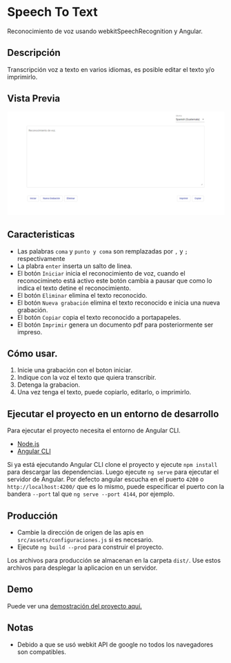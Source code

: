 # Speech To Text

Reconocimiento de voz usando webkitSpeechRecognition y Angular.

## Descripción
Transcripción voz a texto en varios idiomas, es posible editar el texto y/o imprimirlo.

## Vista Previa

![Screenshot](speech.png)

## Caracteristicas

* Las palabras `coma` y `punto y coma` son remplazadas por `,` y `;` respectivamente
* La plabra `enter` inserta un salto de linea.
* El botón `Iniciar` inicia el reconocimiento de voz, cuando el reconocimineto está activo este botón cambia a pausar que como lo indica el texto detine el reconocimiento.
* El botón `Eliminar` elimina el texto reconocido.
* El botón `Nueva grabación` elimina el texto reconocido e inicia una nueva grabación.
* El botón `Copiar` copia el texto reconocido a portapapeles.
* El botón `Imprimir` genera un documento pdf para posteriormente ser impreso.

## Cómo usar.

1. Inicie una grabación con el boton iniciar.
2. Indique con la voz el texto que quiera transcribir.
3. Detenga la grabacion.
4. Una vez tenga el texto, puede copiarlo, editarlo, o imprimirlo.

## Ejecutar el proyecto en un entorno de desarrollo

Para ejecutar el proyecto necesita el entorno de Angular CLI.
* [Node.js](https://nodejs.org/es/download/)
* [Angular CLI](https://angular.io/guide/setup-local#install-the-angular-cli)

Si ya está ejecutando Angular CLI clone el proyecto y ejecute `npm install` para descargar las dependencias. Luego ejecute `ng serve` para ejecutar el servidor de Angular. Por defecto angular escucha en el puerto `4200` o `http://localhost:4200/` que es lo mismo, puede especificar el puerto con la bandera `--port` tal que `ng serve --port 4144`, por ejemplo.

## Producción
* Cambie la dirección de origen de las apis en `src/assets/configuraciones.js` si es necesario.
* Ejecute `ng build --prod` para construir el proyecto. 

Los archivos para producción se almacenan en la carpeta `dist/`. Use estos archivos para desplegar la aplicacion en un servidor.


## Demo

Puede ver una [demostración del proyecto aquí.](https://b3rert.github.io/SpeechToText/)

## Notas
* Debido a que se usó webkit API de google no todos los navegadores son compatibles.
